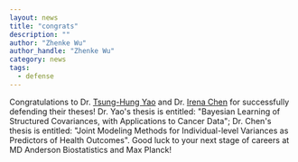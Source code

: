 ```yaml
---
layout: news
title: "congrats"
description: ""
author: "Zhenke Wu"
author_handle: "Zhenke Wu"
category: news
tags: 
  - defense
---
```

 
Congratulations to Dr. [Tsung-Hung Yao](https://thyao.github.io/) and Dr. [Irena Chen](https://realirena.github.io/index.html) for successfully defending their theses! Dr. Yao's thesis is entitled: "Bayesian Learning of Structured Covariances, with Applications to Cancer Data"; Dr. Chen's thesis is entitled: "Joint Modeling Methods for Individual-level Variances as Predictors of Health Outcomes". Good luck to your next stage of careers at MD Anderson Biostatistics and Max Planck!